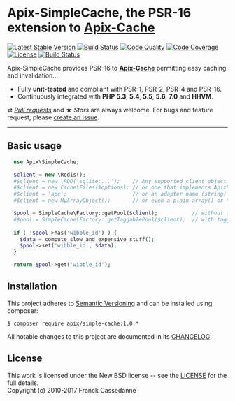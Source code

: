 Apix-SimpleCache, the PSR-16 extension to [Apix-Cache](//github.com/frqnck/apix-cache)
=================================
[![Latest Stable Version](https://poser.pugx.org/apix/simple-cache/v/stable.svg)](https://packagist.org/packages/apix/simple-cache)  [![Build Status](https://scrutinizer-ci.com/g/apix/simple-cache/badges/build.png?b=master)](https://scrutinizer-ci.com/g/apix/simple-cache/build-status/master)  [![Code Quality](https://scrutinizer-ci.com/g/apix/simple-cache/badges/quality-score.png?b=master)](https://scrutinizer-ci.com/g/apix/simple-cache/?branch=master) [![Code Coverage](https://scrutinizer-ci.com/g/apix/simple-cache/badges/coverage.png?b=master)](https://scrutinizer-ci.com/g/apix/simple-cache/?branch=master) [![License](https://poser.pugx.org/apix/simple-cache/license.svg)](https://packagist.org/packages/apix/simple-cache) [![Build Status](https://travis-ci.org/apix/simple-cache.png?branch=master)](https://travis-ci.org/apix/simple-cache)

Apix-SimpleCache provides PSR-16 to **[Apix-Cache](//github.com/frqnck/apix-cache)** permitting easy caching and invalidation...

* Fully **unit-tested** and compliant with PSR-1, PSR-2, PSR-4 and PSR-16.
* Continuously integrated with **PHP** **5.3**, **5.4**, **5.5**, **5.6**, **7.0** and **HHVM**.

⇄ *[Pull requests](//github.com/apix/simple-cache/blob/master/.github/CONTRIBUTING.md)* and ★ *Stars* are always welcome. For bugs and feature request, please [create an issue](//github.com/apix/simple-cache/issues/new).

---

Basic usage
-----------

```php
  use Apix\SimpleCache;

  $client = new \Redis();
  #$client = new \PDO('sqlite:...');    // Any supported client object e.g. Memcached, MongoClient, ...
  #$client = new Cache\Files($options); // or one that implements Apix\Cache\Adapter
  #$client = 'apc';                     // or an adapter name (string) e.g. "APC", "Runtime"
  #$client = new MyArrayObject();       // or even a plain array() or \ArrayObject.

  $pool = SimpleCache\Factory::getPool($client);           // without tagging support
  #$pool = SimpleCache\Factory::getTaggablePool($client);  // with tagging
    
  if ( !$pool->has('wibble_id') ) {
    $data = compute_slow_and_expensive_stuff();
    $pool->set('wibble_id', $data);
  }

  return $pool->get('wibble_id');
```

Installation
------------------------

This project adheres to [Semantic Versioning](http://semver.org/) and can be installed using composer:  

    $ composer require apix/simple-cache:1.0.*

All notable changes to this project are documented in its [CHANGELOG](CHANGELOG.md).

License
-------
This work is licensed under the New BSD license -- see the [LICENSE](LICENSE.txt) for the full details.<br>Copyright (c) 2010-2017 Franck Cassedanne
